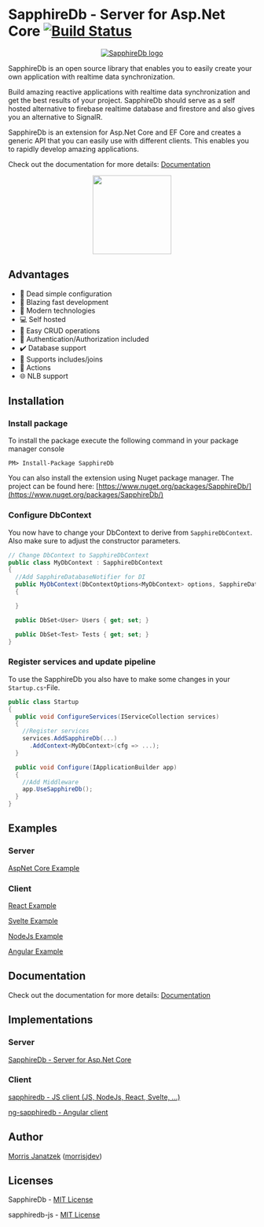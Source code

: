 # SapphireDb - Server for Asp.Net Core [![Build Status](https://travis-ci.org/morrisjdev/RealtimeDatabase.svg?branch=master)](https://travis-ci.org/morrisjdev/RealtimeDatabase)

<p align="center">
  <a href="https://sapphire-db.com/">
    <img src="https://sapphire-db.com/assets/banner/SapphireDB%20Banner.png" alt="SapphireDb logo">
  </a>
</p>

SapphireDb is an open source library that enables you to easily create your own application with realtime data synchronization.

Build amazing reactive applications with realtime data synchronization and get the best results of your project.
SapphireDb should serve as a self hosted alternative to firebase realtime database and firestore and also gives you an alternative to SignalR.

SapphireDb is an extension for Asp.Net Core and EF Core and creates a generic API that you can easily use with different clients. This enables you to rapidly develop amazing applications.

Check out the documentation for more details: [Documentation](https://sapphire-db.com/)

<p align="center">
    <a href="https://www.patreon.com/user?u=27738280"><img src="https://c5.patreon.com/external/logo/become_a_patron_button@2x.png" width="160"></a>
</p>

## Advantages

- :wrench: Dead simple configuration
- :stars: Blazing fast development
- :satellite: Modern technologies
- :computer: Self hosted
- :floppy_disk: Easy CRUD operations
- :key: Authentication/Authorization included
- :heavy_check_mark: Database support
- :open_file_folder: Supports includes/joins
- :electric_plug: Actions
- :globe_with_meridians: NLB support

## Installation

### Install package
To install the package execute the following command in your package manager console

````
PM> Install-Package SapphireDb
````

You can also install the extension using Nuget package manager. The project can be found here: [https://www.nuget.org/packages/SapphireDb/](https://www.nuget.org/packages/SapphireDb/)

### Configure DbContext

You now have to change your DbContext to derive from `SapphireDbContext`. Also make sure to adjust the constructor parameters.

````csharp
// Change DbContext to SapphireDbContext
public class MyDbContext : SapphireDbContext
{
  //Add SapphireDatabaseNotifier for DI
  public MyDbContext(DbContextOptions<MyDbContext> options, SapphireDatabaseNotifier notifier) : base(options, notifier)
  {

  }

  public DbSet<User> Users { get; set; }

  public DbSet<Test> Tests { get; set; }
}
````

### Register services and update pipeline

To use the SapphireDb you also have to make some changes in your `Startup.cs`-File.

````csharp
public class Startup
{
  public void ConfigureServices(IServiceCollection services)
  {
    //Register services
    services.AddSapphireDb(...)
      .AddContext<MyDbContext>(cfg => ...);
  }

  public void Configure(IApplicationBuilder app)
  {
    //Add Middleware
    app.UseSapphireDb();
  }
}
````

## Examples

### Server

[AspNet Core Example](https://github.com/SapphireDb/Example-AspNetCore)

### Client

[React Example](https://github.com/SapphireDb/Example-React)

[Svelte Example](https://github.com/SapphireDb/Example-Svelte)

[NodeJs Example](https://github.com/SapphireDb/Example-NodeJs)

[Angular Example](https://github.com/SapphireDb/Example-Angular)

## Documentation

Check out the documentation for more details: [Documentation](https://sapphire-db.com/)

## Implementations

### Server

[SapphireDb - Server for Asp.Net Core](https://github.com/morrisjdev/SapphireDb)

### Client

[sapphiredb - JS client (JS, NodeJs, React, Svelte, ...)](https://github.com/SapphireDb/sapphiredb-js/blob/master/projects/sapphiredb/README.md)

[ng-sapphiredb - Angular client](https://github.com/SapphireDb/sapphiredb-js/blob/master/projects/ng-sapphiredb/README.md)

## Author

[Morris Janatzek](http://morrisj.net) ([morrisjdev](https://github.com/morrisjdev))

## Licenses

SapphireDb - [MIT License](https://github.com/SapphireDb/SapphireDb/blob/master/LICENSE)

sapphiredb-js - [MIT License](https://github.com/SapphireDb/sapphiredb-js/blob/master/LICENSE)
